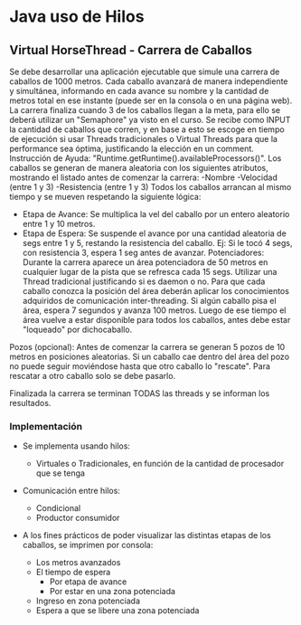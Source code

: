 # Java uso de Hilos



## Virtual HorseThread - Carrera de Caballos

Se debe desarrollar una aplicación ejecutable que simule una carrera de caballos de 1000 metros. Cada caballo avanzará de manera independiente y simultánea, informando en cada avance su nombre y la cantidad de metros total en ese instante (puede ser en la consola o en una página web). La carrera finaliza cuando 3 de los caballos llegan a la meta, para ello se deberá utilizar un "Semaphore" ya visto en el curso.
Se recibe como INPUT la cantidad de caballos que corren, y en base a esto se escoge en tiempo de ejecución si usar Threads tradicionales o Virtual Threads para que la performance sea óptima, justificando la elección en un comment.
Instrucción de Ayuda: "Runtime.getRuntime().availableProcessors()".
Los caballos se generan de manera aleatoria con los siguientes atributos, mostrando el listado antes de comenzar la carrera:
-Nombre
-Velocidad (entre 1 y 3)
-Resistencia (entre 1 y 3)
Todos los caballos arrancan al mismo tiempo y se mueven respetando la siguiente lógica:
- Etapa de Avance: Se multiplica la vel del caballo por un entero aleatorio entre 1 y 10 metros.
- Etapa de Espera: Se suspende el avance por una cantidad aleatoria de segs entre 1 y 5, restando la resistencia del caballo. Ej: Si le tocó 4 segs, con resistencia 3, espera 1 seg antes de avanzar.
  Potenciadores:
  Durante la carrera aparece un área potenciadora de 50 metros en cualquier lugar de la pista que se refresca cada 15 segs. Utilizar una Thread tradicional justificando si es daemon o no. Para que cada caballo conozca la posición del área deberán aplicar los conocimientos adquiridos de comunicación inter-threading.
  Si algún caballo pisa el área, espera 7 segundos y avanza 100 metros. Luego de ese tiempo el área vuelve a estar disponible para todos los caballos, antes debe estar "loqueado" por dichocaballo.

Pozos (opcional):
Antes de comenzar la carrera se generan 5 pozos de 10 metros en posiciones aleatorias. Si un caballo cae dentro del área del pozo no puede seguir moviéndose hasta que otro caballo lo "rescate". Para rescatar a otro caballo solo se debe pasarlo.

Finalizada la carrera se terminan TODAS las threads y se informan los resultados.

### Implementación
* Se implementa usando hilos:
  * Virtuales o Tradicionales, en función de la cantidad de procesador que se tenga
* Comunicación entre hilos:
  * Condicional
  * Productor consumidor

* A los fines prácticos de poder visualizar las distintas etapas de los caballos, se imprimen por consola:
  * Los metros avanzados
  * El tiempo de espera
    * Por etapa de avance
    * Por estar en una zona potenciada
  * Ingreso en zona potenciada
  * Espera a que se libere una zona potenciada
